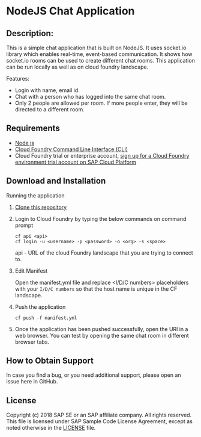 # NodeJS Chat Application

## Description: 
This is a simple chat application that is built on NodeJS. It uses socket.io library which enables real-time, event-based communication. It shows how socket.io rooms can be used to create different chat rooms.
This application can be run locally as well as on cloud foundry landscape.  

Features:
* Login with name, email id.
* Chat with a person who has logged into the same chat room. 
* Only 2 people are allowed per room. If more people enter, they will be directed to a different room.

## Requirements
- [Node js](https://nodejs.org/en/download/)
- [Cloud Foundry Command Line Interface (CLI)](https://help.sap.com/viewer/65de2977205c403bbc107264b8eccf4b/Cloud/en-US/4ef907afb1254e8286882a2bdef0edf4.html)
- Cloud Foundry trial or enterprise account, [sign up for a Cloud Foundry environment trial account on SAP Cloud Platform](https://help.sap.com/viewer/65de2977205c403bbc107264b8eccf4b/Cloud/en-US/76e79d62fa0149d5aa7b0698c9a33687.html)
   
## Download and Installation
Running the application

1. [Clone this repository](https://help.github.com/articles/cloning-a-repository/)
2. Login to Cloud Foundry by typing the below commands on command prompt
    ```
    cf api <api>
    cf login -u <username> -p <password> -o <org> -s <space> 
    ```
    api - URL of the cloud Foundry landscape that you are trying to connect to.
    
3. Edit Manifest

    Open the manifest.yml file and replace <I/D/C numbers> placeholders with your ```I/D/C numbers``` so that the host name is unique in the CF landscape.

4. Push the application

    ```cf push -f manifest.yml```
5. Once the application has been pushed successfully, open the URl in a web browser. 
You can test by opening the same chat room in different browser tabs. 


## How to Obtain Support

In case you find a bug, or you need additional support, please open an issue here in GitHub.

## License

Copyright (c) 2018 SAP SE or an SAP affiliate company. All rights reserved. This file is licensed under SAP Sample Code License Agreement, except as noted otherwise in the [LICENSE](/LICENSE) file.
